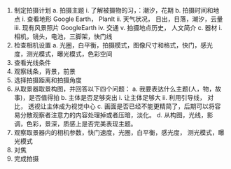 1. 制定拍摄计划
	a. 拍摄主题
		i. 了解被摄物的习，：潮汐，花期
	b. 拍摄时间和地点
		i. 查看地形  Google Earth， PlanIt
		ii. 天气状况， 日出，日落，潮汐，云量
		iii. 现有风景照片 GoogleEarth
		iv. 交通
		v. 拍摄地点历史， 人文简介
	c. 器材
		i. 相机，镜头，电池，三脚架，快门线
2. 检查相机设置
	a. 光圈，白平衡，拍摄模式，图像尺寸和格式，快门，感光度，测光模式，曝光模式，色彩空间
3. 查看光线条件
4. 观察线条，背景，前景
5. 选择拍摄距离和拍摄角度
6. 从取景器取景构图，并回答以下四个问题：
	a. 我要表达什么主题(人，物，故事)，是否值得拍
	b. 主体是否足够突出
		i. 让主体足够大
		ii. 利用引导线， 对比， 透视让主体成为视觉中心
	c. 画面是否已经不能更精简了，后期可以将容易分散观察者注意力的内容处理掉或者压暗，淡化。
	d. 从构图，光线，影调，色彩，景深，质感上是否完美表现主题。
7. 观察取景器内的相机参数，快门速度，光圈，白平衡，感光度， 测光模式，曝光模式
8. 对焦
9. 完成拍摄
